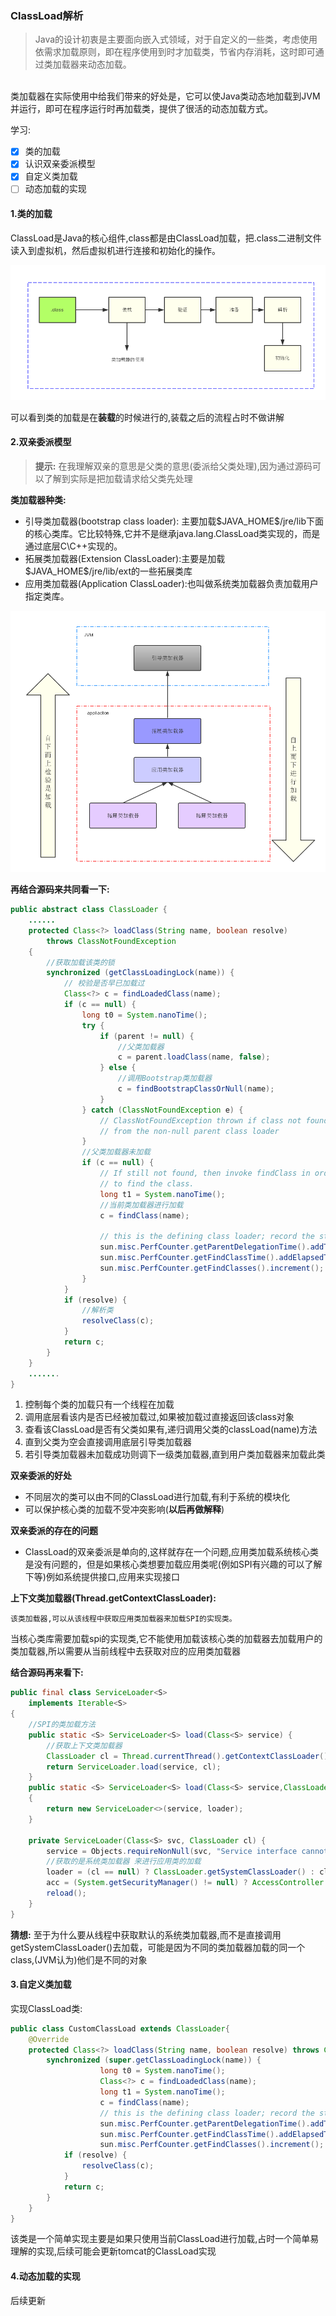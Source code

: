 ### ClassLoad解析

> Java的设计初衷是主要面向嵌入式领域，对于自定义的一些类，考虑使用依需求加载原则，即在程序使用到时才加载类，节省内存消耗，这时即可通过类加载器来动态加载。

<br>类加载器在实际使用中给我们带来的好处是，它可以使Java类动态地加载到JVM并运行，即可在程序运行时再加载类，提供了很活的动态加载方式。

学习:
* [x] 类的加载
* [x] 认识双亲委派模型
* [x] 自定义类加载
* [ ] 动态加载的实现
#### 1.类的加载

ClassLoad是Java的核心组件,class都是由ClassLoad加载，把.class二进制文件读入到虚拟机，然后虚拟机进行连接和初始化的操作。

![](./image/classLoad.jpg)

可以看到类的加载是在**装载**的时候进行的,装载之后的流程占时不做讲解

#### 2.双亲委派模型

> **提示:** 在我理解双亲的意思是父类的意思(委派给父类处理),因为通过源码可以了解到实际是把加载请求给父类先处理

 **类加载器种类:**
* 引导类加载器(bootstrap class loader): 主要加载\$JAVA_HOME$\/jre\/lib下面的核心类库。它比较特殊,它并不是继承java.lang.ClassLoad类实现的，而是通过底层C\C++实现的。
* 拓展类加载器(Extension ClassLoader):主要是加载\$JAVA_HOME$\/jre\/lib\/ext的一些拓展类库
* 应用类加载器(Application  ClassLoader):也叫做系统类加载器负责加载用户指定类库。
  
 ![](./image/double.jpg) 

**再结合源码来共同看一下:**
``````java
public abstract class ClassLoader {
    ......
    protected Class<?> loadClass(String name, boolean resolve)
        throws ClassNotFoundException
    {
        //获取加载该类的锁
        synchronized (getClassLoadingLock(name)) {
            // 校验是否早已加载过
            Class<?> c = findLoadedClass(name);
            if (c == null) {
                long t0 = System.nanoTime();
                try {
                    if (parent != null) {
                        //父类加载器
                        c = parent.loadClass(name, false);
                    } else {
                        //调用Bootstrap类加载器
                        c = findBootstrapClassOrNull(name);
                    }
                } catch (ClassNotFoundException e) {
                    // ClassNotFoundException thrown if class not found
                    // from the non-null parent class loader
                }
                //父类加载器未加载
                if (c == null) {
                    // If still not found, then invoke findClass in order
                    // to find the class.
                    long t1 = System.nanoTime();
                    //当前类加载器进行加载
                    c = findClass(name);

                    // this is the defining class loader; record the stats
                    sun.misc.PerfCounter.getParentDelegationTime().addTime(t1 - t0);
                    sun.misc.PerfCounter.getFindClassTime().addElapsedTimeFrom(t1);
                    sun.misc.PerfCounter.getFindClasses().increment();
                }
            }
            if (resolve) {
                //解析类
                resolveClass(c);
            }
            return c;
        }
    }
    .......
}
``````
1. 控制每个类的加载只有一个线程在加载
2. 调用底层看该内是否已经被加载过,如果被加载过直接返回该class对象
3. 查看该ClassLoad是否有父类如果有,递归调用父类的classLoad(name)方法
4. 直到父类为空会直接调用底层引导类加载器
5. 若引导类加载器未加载成功则调下一级类加载器,直到用户类加载器来加载此类

**双亲委派的好处**

- 不同层次的类可以由不同的ClassLoad进行加载,有利于系统的模块化
- 可以保护核心类的加载不受冲突影响(**以后再做解释**)

**双亲委派的存在的问题**

- ClassLoad的双亲委派是单向的,这样就存在一个问题,应用类加载系统核心类是没有问题的，但是如果核心类想要加载应用类呢(例如SPI有兴趣的可以了解下等)例如系统提供接口,应用来实现接口

**上下文类加载器(Thread.getContextClassLoader):**

    该类加载器,可以从该线程中获取应用类加载器来加载SPI的实现类。

当核心类库需要加载spi的实现类,它不能使用加载该核心类的加载器去加载用户的类加载器,所以需要从当前线程中去获取对应的应用类加载器

**结合源码再来看下:**
``````java 
public final class ServiceLoader<S>
    implements Iterable<S>
{
    //SPI的类加载方法
    public static <S> ServiceLoader<S> load(Class<S> service) {
        //获取上下文类加载器
        ClassLoader cl = Thread.currentThread().getContextClassLoader();
        return ServiceLoader.load(service, cl);
    }
    public static <S> ServiceLoader<S> load(Class<S> service,ClassLoader loader)
    {
        return new ServiceLoader<>(service, loader);
    }

    private ServiceLoader(Class<S> svc, ClassLoader cl) {
        service = Objects.requireNonNull(svc, "Service interface cannot be null");
        //获取的是系统类加载器 来进行应用类的加载
        loader = (cl == null) ? ClassLoader.getSystemClassLoader() : cl;
        acc = (System.getSecurityManager() != null) ? AccessController.getContext() : null;
        reload();
    }
}

``````

**猜想:** 至于为什么要从线程中获取默认的系统类加载器,而不是直接调用getSystemClassLoader()去加载，可能是因为不同的类加载器加载的同一个class,(JVM认为)他们是不同的对象

#### 3.自定义类加载
实现ClassLoad类:
``````java
public class CustomClassLoad extends ClassLoader{
    @Override
    protected Class<?> loadClass(String name, boolean resolve) throws ClassNotFoundException {
        synchronized (super.getClassLoadingLock(name)) {
                    long t0 = System.nanoTime();
                    Class<?> c = findLoadedClass(name);
                    long t1 = System.nanoTime();
                    c = findClass(name);
                    // this is the defining class loader; record the stats
                    sun.misc.PerfCounter.getParentDelegationTime().addTime(t1 - t0);
                    sun.misc.PerfCounter.getFindClassTime().addElapsedTimeFrom(t1);
                    sun.misc.PerfCounter.getFindClasses().increment();
            if (resolve) {
                resolveClass(c);
            }
            return c;
        }
    }
}
``````
该类是一个简单实现主要是如果只使用当前ClassLoad进行加载,占时一个简单易理解的实现,后续可能会更新tomcat的ClassLoad实现

#### 4.动态加载的实现

后续更新



